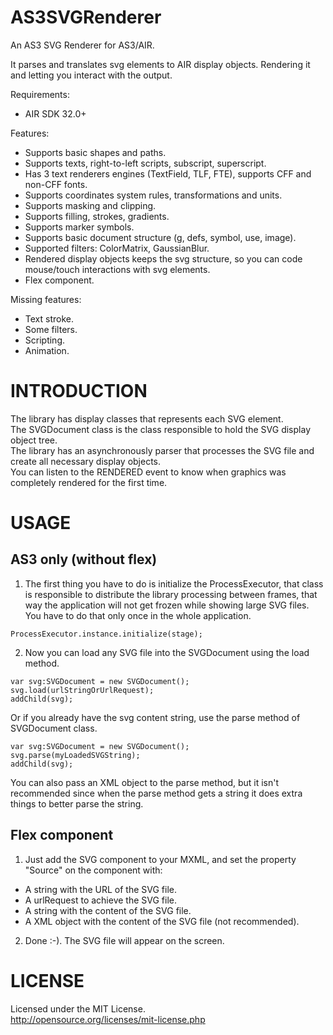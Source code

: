 AS3SVGRenderer
==============

An AS3 SVG Renderer for AS3/AIR.

It parses and translates svg elements to AIR display objects. Rendering it and letting you interact with the output.

Requirements:
* AIR SDK 32.0+

Features:
* Supports basic shapes and paths.
* Supports texts, right-to-left scripts, subscript, superscript.
* Has 3 text renderers engines (TextField, TLF, FTE), supports CFF and non-CFF fonts.
* Supports coordinates system rules, transformations and units.
* Supports masking and clipping.
* Supports filling, strokes, gradients.
* Supports marker symbols.
* Supports basic document structure (g, defs, symbol, use, image).
* Supported filters: ColorMatrix, GaussianBlur.
* Rendered display objects keeps the svg structure, so you can code mouse/touch interactions with svg elements.
* Flex component.

Missing features:
* Text stroke.
* Some filters.
* Scripting.
* Animation.

INTRODUCTION
==============

The library has display classes that represents each SVG element.  
The SVGDocument class is the class responsible to hold the SVG display object tree.  
The library has an asynchronously parser that processes the SVG file and create all necessary display objects.  
You can listen to the RENDERED event to know when graphics was completely rendered for the first time.  

USAGE
==============

AS3 only (without flex)
----------

1. The first thing you have to do is initialize the ProcessExecutor, that class is responsible to distribute the library processing between frames, that way the application will not get frozen while showing large SVG files. You have to do that only once in the whole application.  
```AS3
ProcessExecutor.instance.initialize(stage);  
```

2. Now you can load any SVG file into the SVGDocument using the load method.  
```AS3
var svg:SVGDocument = new SVGDocument();  
svg.load(urlStringOrUrlRequest);  
addChild(svg);  
```
Or if you already have the svg content string, use the parse method of SVGDocument class.  
```AS3  
var svg:SVGDocument = new SVGDocument();  
svg.parse(myLoadedSVGString);  
addChild(svg);   
```
You can also pass an XML object to the parse method, but it isn't recommended since when the parse method gets a string it does extra things to better parse the string.

Flex component
----------

1. Just add the SVG component to your MXML, and set the property "Source" on the component with:
  * A string with the URL of the SVG file.
  * A urlRequest to achieve the SVG file.
  * A string with the content of the SVG file.
  * A XML object with the content of the SVG file (not recommended).

2. Done :-). The SVG file will appear on the screen.

LICENSE
==============
Licensed under the MIT License.  
http://opensource.org/licenses/mit-license.php
